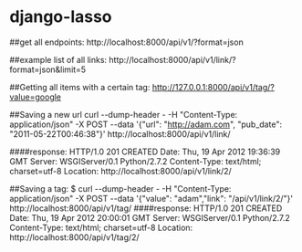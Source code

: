 django-lasso
============

##get all endpoints:
	http://localhost:8000/api/v1/?format=json

##example list of all links:
	http://localhost:8000/api/v1/link/?format=json&limit=5

##Getting all items with a certain tag:
	http://127.0.0.1:8000/api/v1/tag/?value=google



##Saving a new url
	curl --dump-header - -H "Content-Type: application/json" -X POST --data '{"url": "http://adam.com", "pub_date": "2011-05-22T00:46:38"}' http://localhost:8000/api/v1/link/
	
####response:
	HTTP/1.0 201 CREATED
	Date: Thu, 19 Apr 2012 19:36:39 GMT
	Server: WSGIServer/0.1 Python/2.7.2
	Content-Type: text/html; charset=utf-8
	Location: http://localhost:8000/api/v1/link/2/



##Saving a tag:
	$ curl --dump-header - -H "Content-Type: application/json" -X POST --data '{"value": "adam","link": "/api/v1/link/2/"}' http://localhost:8000/api/v1/tag/
####response:
	HTTP/1.0 201 CREATED
	Date: Thu, 19 Apr 2012 20:00:01 GMT
	Server: WSGIServer/0.1 Python/2.7.2
	Content-Type: text/html; charset=utf-8
	Location: http://localhost:8000/api/v1/tag/2/




